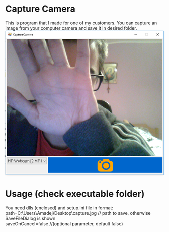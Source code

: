 Capture Camera
=
This is program that I made for one of my customers. You can capture an image from your computer camera and save it in desired folder.
<br />
![UI](/screenshots/screenshot1.png?raw=true "UI")

Usage (check executable folder)
=
You need dlls (enclosed) and setup.ini file in format:<br />
path=C:\Users\Amadej\Desktop\capture.jpg // path to save, otherwise SaveFileDialog is shown<br />
saveOnCancel=false //(optional parameter, default false)